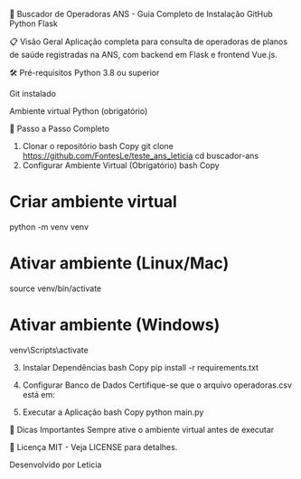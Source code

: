 🏥 Buscador de Operadoras ANS - Guia Completo de Instalação
GitHub
Python
Flask

📋 Visão Geral
Aplicação completa para consulta de operadoras de planos de saúde registradas na ANS, com backend em Flask e frontend Vue.js.

🛠️ Pré-requisitos
Python 3.8 ou superior

Git instalado

Ambiente virtual Python (obrigatório)

🚀 Passo a Passo Completo
1. Clonar o repositório
bash
Copy
git clone https://github.com/FontesLe/teste_ans_leticia
cd buscador-ans
2. Configurar Ambiente Virtual (Obrigatório)
bash
Copy
# Criar ambiente virtual
python -m venv venv

# Ativar ambiente (Linux/Mac)
source venv/bin/activate

# Ativar ambiente (Windows)
venv\Scripts\activate

3. Instalar Dependências
bash
Copy
pip install -r requirements.txt

4. Configurar Banco de Dados
Certifique-se que o arquivo operadoras.csv está em:

5. Executar a Aplicação
bash
Copy
python main.py

📌 Dicas Importantes
Sempre ative o ambiente virtual antes de executar


📄 Licença
MIT - Veja LICENSE para detalhes.

Desenvolvido por Leticia